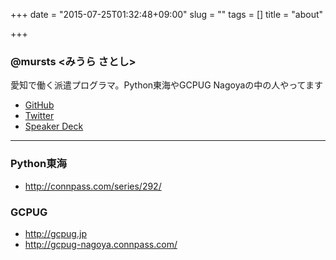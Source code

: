 +++
date = "2015-07-25T01:32:48+09:00"
slug = ""
tags = []
title = "about"

+++

### @mursts <みうら さとし>

愛知で働く派遣プログラマ。Python東海やGCPUG Nagoyaの中の人やってます

* [GitHub](https://github.com/mursts)
* [Twitter](https://twitter.com/mursts)
* [Speaker Deck](https://speakerdeck.com/mursts)

---

### Python東海

* http://connpass.com/series/292/

### GCPUG

* http://gcpug.jp
* http://gcpug-nagoya.connpass.com/
